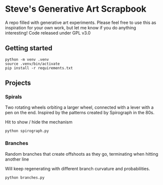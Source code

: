 # Steve's Generative Art Scrapbook

A repo filled with generative art experiments. Please feel free to use this as inspiration for your own work, but let me know if you do anything interesting! Code released under GPL v3.0

## Getting started

```
python -m venv .venv
source .venv/bin/activate
pip install -r requirements.txt
```

## Projects

### Spirals

Two rotating wheels orbiting a larger wheel, connected with a lever with a pen on the end. Inspired by the patterns created by Spirograph in the 80s.

Hit <space> to show / hide the mechanism

```
python spirograph.py
```

### Branches

Random branches that create offshoots as they go, terminating when hitting another line

Will keep regenerating with different branch curvature and probabilities.

```
python branches.py
```
